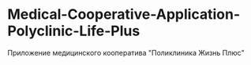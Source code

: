 # Medical-Cooperative-Application-Polyclinic-Life-Plus
Приложение медицинского кооператива "Поликлиника Жизнь Плюс"
